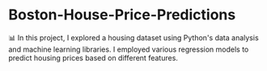# Boston-House-Price-Predictions
📊 In this project, I explored a housing dataset using Python's data analysis and machine learning libraries. I employed various regression models to predict housing prices based on different features. 
